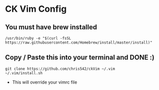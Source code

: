 # CK Vim Config

## You must have brew installed
    /usr/bin/ruby -e "$(curl -fsSL https://raw.githubusercontent.com/Homebrew/install/master/install)"

## Copy / Paste this into your terminal and DONE :)
    git clone https://github.com/chris542/ckVim ~/.vim
    ~/.vim/install.sh

* This will override your vimrc file
